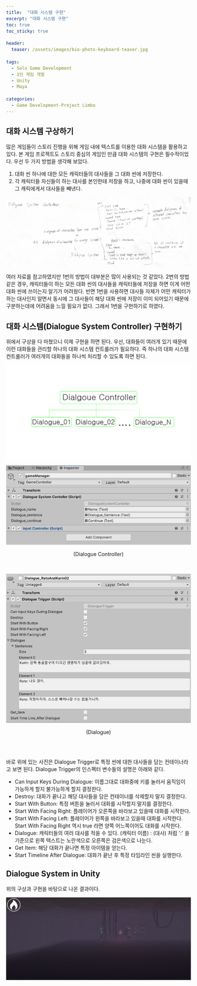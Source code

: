 ```yaml
---
title:  "대화 시스템 구현"
excerpt: "대화 시스템 구현"
toc: true
toc_sticky: true

header:
  teaser: /assets/images/bio-photo-keyboard-teaser.jpg
  
tags:
  - Solo Game Development
  - 1인 게임 개발
  - Unity
  - Maya
  
categories:
  - Game Development-Project Limbo
---
```


## 대화 시스템 구상하기
많은 게임들이 스토리 진행을 위해 게임 내에 텍스트를 이용한 대화 시스템을 활용하고 있다. 본 게임 프로젝트도 스토리 중심의 게임인 만큼 대화 시스템의 구현은 필수적이었다. 
우선 두 가지 방법을 생각해 보았다.

1. 대화 씬 하나에 대한 모든 캐릭터들의 대사들을 그 대화 씬에 저장한다.
2. 각 캐릭터들 자신들이 하는 대사를 본인한테 저장을 하고, 나중에 대화 씬이 있을때 그 캐릭에게서 대사들을 빼낸다. 

<p align="center">
<img src = "https://raw.githubusercontent.com/ronick-grammer/ronick-grammer.github.io/main/assets/images/Dialogue/dialogueSystem_01.jpg">
</p>

여러 자료를 참고하였지만 1번의 방법이 대부분은 많이 사용되는 것 같았다. 2번의 방법같은 경우, 캐릭터들이 하는 모든 대화 씬의 대사들을 캐릭터들에 저장을 하면 이게 어떤 대화 씬에 쓰이는지 알기가 어려웠다.
반면 1번을 사용하면 대사들 자체가 어떤 캐릭터가 하는 대사인지 알면서 동시에 그 대사들이 해당 대화 씬에 저장이 이미 되어있기 때문에 구분하는데에 어려움을 느낄 필요가 없다. 그래서 1번을 구현하기로 하였다.

## 대화 시스템(Dialogue System Controller) 구현하기
위에서 구상을 다 마쳤으니 이제 구현을 하면 된다. 우선, 대화들이 여러개 있기 때문에 이런 대화들을 관리할 하나의 대화 시스템 컨트롤러가 필요하다. 즉 하나의 대화 시스템 컨트롤러가 여러개의 대화들을 하나씩 
처리할 수 있도록 하면 된다.


<p align="center">
<img src = "https://raw.githubusercontent.com/ronick-grammer/ronick-grammer.github.io/main/assets/images/Dialogue/dialogue_system.jpg">
</p>

<p align="center">
<img src = "https://raw.githubusercontent.com/ronick-grammer/ronick-grammer.github.io/main/assets/images/Dialogue/dialogueSystemController.jpg">
</p>
<p align="center">
(Dialogue Controller)
</p>
<br>

<p align="center">
<img src = "https://raw.githubusercontent.com/ronick-grammer/ronick-grammer.github.io/main/assets/images/Dialogue/dialogueTrigger.jpg">
</p>
<p align="center">
(Dialogue)
</p>
<br>
<br>

바로 위에 있는 사진은 Dialogue Trigger로 특정 씬에 대한 대사들을 담는 컨테이너라고 보면 된다. Dialogue Trigger의 인스펙터 변수들의 설명은 아래와 같다.

- Can Input Keys During Dialogue: 이름그대로 대화중에 키를 눌러서 움직임이 가능하게 할지 불가능하게 할지 결정한다.
- Destroy: 대화가 끝나고 해당 대사들을 담은 컨테이너를 삭제할지 말지 결정한다.
- Start With Button: 특정 버튼을 눌러서 대화를 시작할지 말지를 결정한다.
- Start With Facing Right: 플레이어가 오른쪽을 바라보고 있을때 대화를 시작한다.
- Start With Facing Left: 플레이어가 왼쪽을 바라보고 있을때 대화를 시작한다. Start With Facing Right 역시 true 라면 양쪽 어느쪽이어도 대화를 시작한다.
- Dialogue: 캐릭터들의 여러 대사를 적을 수 있다. (캐릭터 이름) : (대사) 처럼 ':' 을 기준으로 왼쪽 텍스트는 노란색으로 오른쪽은 검은색으로 나눈다.
- Get Item: 해당 대화가 끝나면 특정 아이템을 얻는다.
- Start Timeline After Dialogue: 대화가 끝난 후 특정 타임라인 씬을 실행한다.

## Dialogue System in Unity

위의 구상과 구현을 바탕으로 나온 결과이다.

<p align="center">
<img src = "https://raw.githubusercontent.com/ronick-grammer/ronick-grammer.github.io/main/assets/images/Dialogue/dialgoue.gif">
</p>




